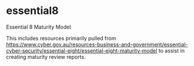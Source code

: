 # essential8
Essential 8 Maturity Model

This includes resources primarily pulled from https://www.cyber.gov.au/resources-business-and-government/essential-cyber-security/essential-eight/essential-eight-maturity-model to assist in creating maturity review reports. 

